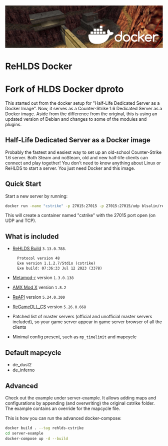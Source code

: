 ![banner](banner.png)

# ReHLDS Docker

# Fork of HLDS Docker dproto

This started out from the docker setup for "Half-Life Dedicated Server as a Docker Image". Now, it serves as a Counter-Strike 1.6 Dedicated Server as a Docker image.
Aside from the difference from the original, this is using an updated version of Debian and changes to some of the modules and plugins.

## Half-Life Dedicated Server as a Docker image

Probably the fastest and easiest way to set up an old-school Counter-Strike 1.6 server.
Both Steam and noSteam, old and new
half-life clients can connect and play together! You don't need to know
anything about Linux or ReHLDS to start a server. You just need Docker and
this image.

## Quick Start

Start a new server by running:

```bash
docker run -name "cstrike" -p 27015:27015 -p 27015:27015/udp blsalin/rehlds-cstrike
```

This will create a container named "cstrike" with the 27015 port open (on UDP and TCP).

## What is included

* [ReHLDS Build](https://github.com/dreamstalker/rehlds) `3.13.0.788`.

  ```
    Protocol version 48
    Exe version 1.1.2.7/Stdio (cstrike)
    Exe build: 07:36:33 Jul 12 2023 (3378)

  ```

* [Metamod-r](https://github.com/theAsmodai/metamod-r) version `1.3.0.138`

* [AMX Mod X](https://github.com/alliedmodders/amxmodx) version `1.8.2`

* [ReAPI](https://github.com/s1lentq/reapi) version `5.24.0.300`
* [ReGameDLL_CS](https://github.com/s1lentq/ReGameDLL_CS) version `5.26.0.668`

* Patched list of master servers (official and unofficial master servers
  included), so your game server appear in game server browser of all the clients

* Minimal config present, such as `mp_timelimit` and mapcycle

## Default mapcycle

* de_dust2
* de_inferno

## Advanced

Check out the example under server-example. It allows adding maps and configurations by appending (and overwriting) the original cstrike folder.
The example contains an override for the mapcycle file.


This is how you can run the advanced docker-compose: 
```bash
docker build . --tag rehlds-cstrike
cd server-example
docker-compose up -d --build
```

